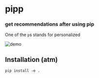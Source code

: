 # pipp
### get recommendations after using pip

One of the `p`s stands for personalized

![demo](http://i.imgur.com/lVYQBDv.gif)

## Installation (atm)

`pip install -e .`

